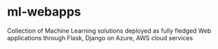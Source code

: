 # ml-webapps
Collection of Machine Learning solutions deployed as fully fledged Web applications through Flask, Django on Azure, AWS cloud services
